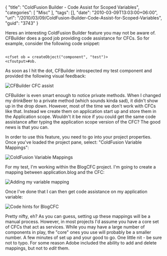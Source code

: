 {
	"title": "ColdFusion Builder - Code Assist for Scoped Variables",
	"categories": [
		"Misc"
	],
	"tags": [],
	"date": "2010-03-09T13:03:00+06:00",
	"url": "/2010/03/09/ColdFusion-Builder-Code-Assist-for-Scoped-Variables",
	"guid": "3743"
}

Heres an interesting ColdFusion Builder feature you may not be aware of. CFBuilder does a good job providing code assistance for CFCs. So for example, consider the following code snippet:

<code>
&lt;cfset ob = createObject("component", "test")&gt;
&lt;cfoutput&gt;#ob.
</code>

As soon as I hit the dot, CFBuilder introspected my test component and provided the following visual feedback:

<img src="http://static.raymondcamden.com/images/Screen shot 2010-03-09 at 12.38.52 PM.png" title="CFBuilder CFC assist" />

CFBuilder is even smart enough to notice private methods. When I changed my drinkBeer to a private method (which sounds kinda sad), it didn't show up in the drop down. However, most of the time we don't work with CFCs like that. Instead we create them on application start up and store them in the Application scope. Wouldn't it be nice if you could get the same code assistance after typing the application scope version of the CFC? The good news is that you can.

In order to use this feature, you need to go into your project properties. Once you've loaded the project pane, select: "ColdFusion Variable Mappings":

<img src="http://static.raymondcamden.com/images/cfjedi/Screen shot 2010-03-09 at 12.42.53 PM.png" title="ColdFusion Variable Mappings" />

For my test, I'm working within the BlogCFC project. I'm going to create a mapping between application.blog and the CFC:

<img src="http://static.raymondcamden.com/images/cfjedi/Screen shot 2010-03-09 at 12.44.03 PM.png" title="Adding my variable mapping" />

Once I've done that I can then get code assistance on my application variable:

<img src="http://static.raymondcamden.com/images/cfjedi/Screen shot 2010-03-09 at 12.45.01 PM.png" title="Code hints for BlogCFC" />

Pretty nifty, eh? As you can guess, setting up these mappings will be a manual process. However, in most projects I'd assume you have a core set of CFCs that act as services. While you may have a large number of components in play, the "core" ones you use will probably be a smaller number. A few minutes of set up and your good to go. One little nit - be sure not to typo. For some reason Adobe included the ability to add and delete mappings, but not to <i>edit</i> them.